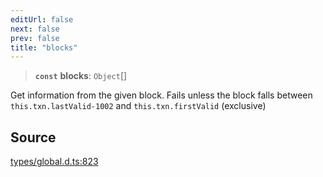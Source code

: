 ```yaml
---
editUrl: false
next: false
prev: false
title: "blocks"
---
```


> **`const`** **blocks**: `Object`[]

Get information from the given block.
Fails unless the block falls between `this.txn.lastValid-1002` and `this.txn.firstValid` (exclusive)

## Source

[types/global.d.ts:823](https://github.com/algorandfoundation/tealscript/blob/e015f8b0/types/global.d.ts#L823)
